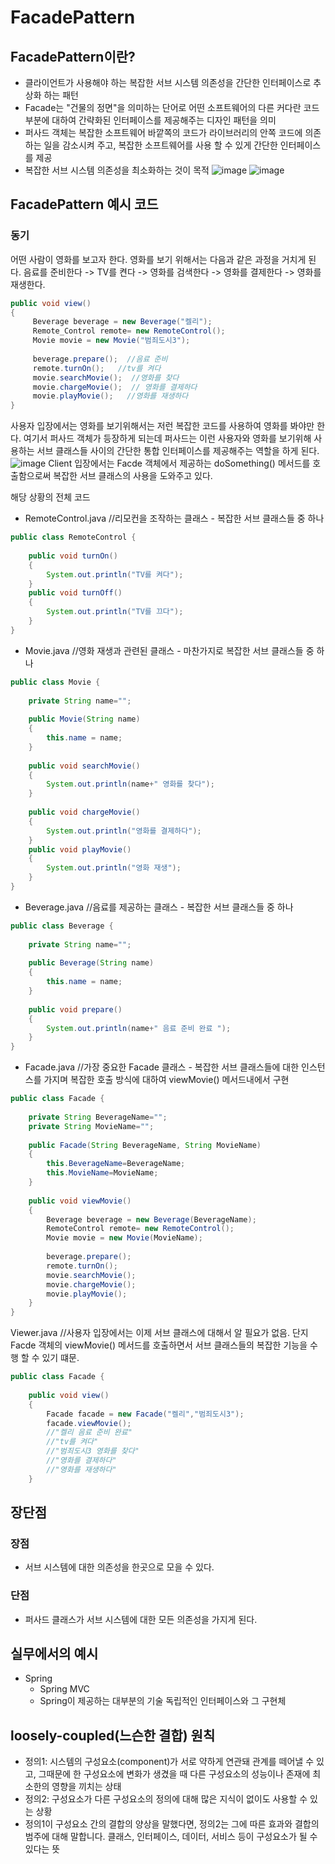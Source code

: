 # FacadePattern
## FacadePattern이란?
- 클라이언트가 사용해야 하는 복잡한 서브 시스템 의존성을 간단한 인터페이스로 추상화 하는 패턴
- Facade는 "건물의 정면"을 의미하는 단어로 어떤 소프트웨어의 다른 커다란 코드 부분에 대하여 간략화된 인터페이스를 제공해주는 디자인 패턴을 의미
- 퍼사드 객체는 복잡한 소프트웨어 바깥쪽의 코드가 라이브러리의 안쪽 코드에 의존하는 일을 감소시켜 주고, 복잡한 소프트웨어를 사용 할 수 있게 간단한 인터페이스를 제공
- 복잡한 서브 시스템 의존성을 최소화하는 것이 목적
![image](https://github.com/gijeogiya/TIL/assets/97646078/f12f0dc5-309b-49d6-bf37-f1677486700a)
![image](https://github.com/gijeogiya/TIL/assets/97646078/a25e9db5-fe7a-4b5d-8648-7740c7ff5dcc)
## FacadePattern 예시 코드
### 동기
어떤 사람이 영화를 보고자 한다. 영화를 보기 위해서는 다음과 같은 과정을 거치게 된다.
음료를 준비한다 -> TV를 켠다 -> 영화를 검색한다 -> 영화를 결제한다 -> 영화를 재생한다.
```java
public void view()
{
     Beverage beverage = new Beverage("켈리");
     Remote_Control remote= new RemoteControl();
     Movie movie = new Movie("범죄도시3");
       
     beverage.prepare();  //음료 준비
     remote.turnOn();   //tv를 켜다
     movie.searchMovie();  //영화를 찾다
     movie.chargeMovie();  // 영화를 결제하다
     movie.playMovie();   //영화를 재생하다
}
```

사용자 입장에서는 영화를 보기위해서는 저런 복잡한 코드를 사용하여 영화를 봐야만 한다. 여기서 퍼사드 객체가 등장하게 되는데 퍼사드는 이런 사용자와 영화를 보기위해 사용하는 서브 클래스들 사이의 간단한 통합 인터페이스를 제공해주는 역할을 하게 된다.
![image](https://github.com/gijeogiya/TIL/assets/97646078/7629bf51-8c6a-45b2-aed7-cb7c5df23d86)
Client 입장에서는 Facde 객체에서 제공하는 doSomething() 메서드를 호출함으로써 복잡한 서브 클래스의 사용을 도와주고 있다.

해당 상황의 전체 코드
- RemoteControl.java  //리모컨을 조작하는 클래스 - 복잡한 서브 클래스들 중 하나
```java
public class RemoteControl {
    
    public void turnOn()
    {
        System.out.println("TV를 켜다");
    }
    public void turnOff()
    {
        System.out.println("TV를 끄다");
    } 
}
```
- Movie.java  //영화 재생과 관련된 클래스 - 마찬가지로 복잡한 서브 클래스들 중 하나
```java
public class Movie {
    
    private String name="";
    
    public Movie(String name)
    {
        this.name = name;
    }
    
    public void searchMovie()
    {
        System.out.println(name+" 영화를 찾다");
    }
    
    public void chargeMovie()
    {
        System.out.println("영화를 결제하다");
    }
    public void playMovie()
    {
        System.out.println("영화 재생");
    } 
}
```
- Beverage.java  //음료를 제공하는 클래스 - 복잡한 서브 클래스들 중 하나
```java
public class Beverage {
    
    private String name="";
    
    public Beverage(String name)
    {
        this.name = name;
    }
    
    public void prepare()
    {
        System.out.println(name+" 음료 준비 완료 ");
    }
}
```

- Facade.java  //가장 중요한 Facade 클래스 - 복잡한 서브 클래스들에 대한 인스턴스를 가지며 복잡한 호출 방식에 대하여 viewMovie() 메서드내에서 구현
```java
public class Facade {
    
    private String BeverageName="";
    private String MovieName="";
    
    public Facade(String BeverageName, String MovieName)
    {
        this.BeverageName=BeverageName;
        this.MovieName=MovieName;
    }
    
    public void viewMovie()
    {
        Beverage beverage = new Beverage(BeverageName);
        RemoteControl remote= new RemoteControl();
        Movie movie = new Movie(MovieName);
        
        beverage.prepare();
        remote.turnOn();
        movie.searchMovie();
        movie.chargeMovie();
        movie.playMovie();
    }
}
```

Viewer.java  //사용자 입장에서는 이제 서브 클래스에 대해서 알 필요가 없음. 단지 Facde 객체의 viewMovie() 메서드를 호출하면서 서브 클래스들의 복잡한 기능을 수행 할 수 있기 떄문.
```java
public class Facade {
    
    public void view()
    {
        Facade facade = new Facade("켈리","범죄도시3");
        facade.viewMovie();
        //"켈리 음료 준비 완료"
        //"tv를 켜다"
        //"범죄도시3 영화를 찾다"
        //"영화를 결제하다"
        //"영화를 재생하다"
    }
```

## 장단점
### 장점
- 서브 시스템에 대한 의존성을 한곳으로 모을 수 있다.
### 단점
- 퍼사드 클래스가 서브 시스템에 대한 모든 의존성을 가지게 된다.

## 실무에서의 예시
- Spring
  - Spring MVC
  - Spring이 제공하는 대부분의 기술 독립적인 인터페이스와 그 구현체
 
## loosely-coupled(느슨한 결합) 원칙
- 정의1: 시스템의 구성요소(component)가 서로 약하게 연관돼 관계를 떼어낼 수 있고, 그때문에 한 구성요소에 변화가 생겼을 때 다른 구성요소의 성능이나 존재에 최소한의 영향을 끼치는 상태
- 정의2: 구성요소가 다른 구성요소의 정의에 대해 많은 지식이 없이도 사용할 수 있는 상황
- 정의1이 구성요소 간의 결합의 양상을 말했다면, 정의2는 그에 따른 효과와 결합의 범주에 대해 말합니다. 클래스, 인터페이스, 데이터, 서비스 등이 구성요소가 될 수 있다는 뜻
